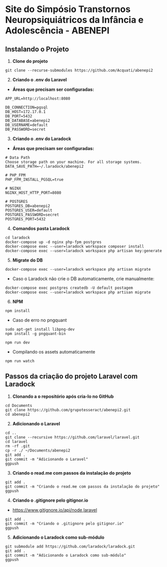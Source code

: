 # Site do Simpósio Transtornos Neuropsiquiátricos da Infância e Adolescência - ABENEPI

## Instalando o Projeto

1. **Clone do projeto**

```
git clone --recurse-submodules https://github.com/Acquati/abenepi2
```

2. **Criando o .env do Laravel**

- **Áreas que precisam ser configuradas:**
```
APP_URL=http://localhost:8080
```
```
DB_CONNECTION=pgsql
DB_HOST=172.17.0.1
DB_PORT=5432
DB_DATABASE=abenepi2
DB_USERNAME=default
DB_PASSWORD=secret
```

3. **Criando o .env do Laradock**

- **Áreas que precisam ser configuradas:**
```
# Data Path
Choose storage path on your machine. For all storage systems.
DATA_SAVE_PATH=~/.laradock/abenepi2
```
```
# PHP_FPM
PHP_FPM_INSTALL_PGSQL=true
```
```
# NGINX
NGINX_HOST_HTTP_PORT=8080
```
```
# POSTGRES
POSTGRES_DB=abenepi2
POSTGRES_USER=default
POSTGRES_PASSWORD=secret
POSTGRES_PORT=5432
```

4. **Comandos pasta Laradock**

```
cd laradock
docker-compose up -d nginx php-fpm postgres
docker-compose exec --user=laradock workspace composer install
docker-compose exec --user=laradock workspace php artisan key:generate
```

5. **Migrate do DB**

```
docker-compose exec --user=laradock workspace php artisan migrate
```
- Caso o Laradock não crie o DB automaticamente, crie manualmente:
```
docker-compose exec postgres createdb -U default postagem
docker-compose exec --user=laradock workspace php artisan migrate
```

6. **NPM**

```
npm install
```
- Caso de erro no pngquant
```
sudo apt-get install libpng-dev
npm install -g pngquant-bin
```
```
npm run dev
```
- Compilando os assets automaticamente
```
npm run watch
```


## Passos da criação do projeto Laravel com Laradock

1. **Clonando a o repositório após cria-lo no GitHub**

```
cd Documents
git clone https://github.com/grupotesseract/abenepi2.git
cd abenepi2
```

2. **Adicionando o Laravel**

```
cd ..
git clone --recursive https://github.com/laravel/laravel.git
cd laravel
rm -rf .git
cp -r ./ ~/Documents/abenepi2
git add .
git commit -m "Adicionando o Laravel"
ggpush
```

3. **Criando o read.me com passos da instalação do projeto**

```
git add .
git commit -m "Criando o read.me com passos da instalação do projeto"
ggpush
```

4. **Criando o .gitignore pelo gitignor.io**

- https://www.gitignore.io/api/node,laravel

```
git add .
git commit -m "Criando o .gitignore pelo gitignor.io"
ggpush
```

5. **Adicionando o Laradock como sub-módulo**

```
git submodule add https://github.com/laradock/laradock.git
git add .
git commit -m "Adicionando o Laradock como sub-módulo"
ggpush
```
